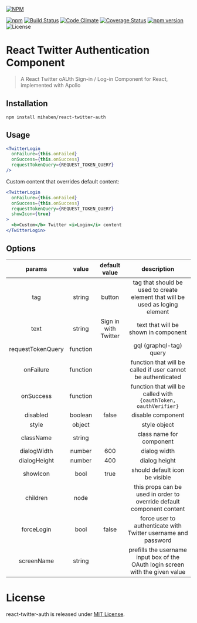 [![NPM](https://nodei.co/npm/react-twitter-auth.png?downloads=true&downloadRank=true&stars=true)](https://nodei.co/npm/react-twitter-auth/)

[![npm](https://img.shields.io/npm/dt/react-twitter-auth.svg)](https://img.shields.io/npm/dt/react-twitter-auth.svg)
[![Build Status](https://travis-ci.org/GenFirst/react-twitter-auth.svg?branch=master)](https://travis-ci.org/GenFirst/react-twitter-auth)
[![Code Climate](https://codeclimate.com/github/GenFirst/react-twitter-login/badges/gpa.svg)](https://codeclimate.com/github/GenFirst/react-twitter-login)
[![Coverage Status](https://coveralls.io/repos/github/GenFirst/react-twitter-auth/badge.svg?branch=master)](https://coveralls.io/github/GenFirst/react-twitter-auth?branch=master)
[![npm version](https://badge.fury.io/js/react-twitter-auth.svg)](https://badge.fury.io/js/react-twitter-auth)
![License](https://img.shields.io/badge/license-MIT-blue.svg)

# React Twitter Authentication Component

> A React Twitter oAUth Sign-in / Log-in Component for React, implemented with Apollo

## Installation

`npm install mihaben/react-twitter-auth`

## Usage

```jsx harmony
<TwitterLogin
  onFailure={this.onFailed}
  onSuccess={this.onSuccess}
  requestTokenQuery={REQUEST_TOKEN_QUERY}
/>
```

Custom content that overrides default content:

```jsx harmony
<TwitterLogin
  onFailure={this.onFailed}
  onSuccess={this.onSuccess}
  requestTokenQuery={REQUEST_TOKEN_QUERY}
  showIcon={true}
>
  <b>Custom</b> Twitter <i>Login</i> content
</TwitterLogin>
```

## Options

|      params       |  value   |    default value     |                                  description                                   |
| :---------------: | :------: | :------------------: | :----------------------------------------------------------------------------: |
|        tag        |  string  |        button        | tag that should be used to create element that will be used as loging element  |
|       text        |  string  | Sign in with Twitter |                      text that will be shown in component                      |
| requestTokenQuery | function |                      |                            gql (graphql-tag) query                             |
|     onFailure     | function |                      |          function that will be called if user cannot be authenticated          |
|     onSuccess     | function |                      |        function that will be called with `{oauthToken, oauthVerifier}`         |
|     disabled      | boolean  |        false         |                               disable component                                |
|       style       |  object  |                      |                                  style object                                  |
|     className     |  string  |                      |                            class name for component                            |
|    dialogWidth    |  number  |         600          |                                  dialog width                                  |
|   dialogHeight    |  number  |         400          |                                 dialog height                                  |
|     showIcon      |   bool   |         true         |                         should default icon be visible                         |
|     children      |   node   |                      |     this props can be used in order to override default component content      |
|    forceLogin     |   bool   |        false         |         force user to authenticate with Twitter username and password          |
|    screenName     |  string  |                      | prefills the username input box of the OAuth login screen with the given value |

# License

react-twitter-auth is released under [MIT License](https://opensource.org/licenses/MIT).
